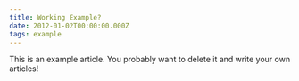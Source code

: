 ```yaml
---
title: Working Example?
date: 2012-01-02T00:00:00.000Z
tags: example
---
```


This is an example article. You probably want to delete it and write your own articles!
